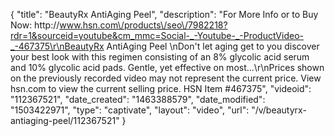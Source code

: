 {
    "title": "BeautyRx AntiAging Peel",
    "description": "For More Info or to Buy Now: http:\/\/www.hsn.com\/products\/seo\/7982218?rdr=1&sourceid=youtube&cm_mmc=Social-_-Youtube-_-ProductVideo-_-467375\r\nBeautyRx AntiAging Peel \nDon't let aging get to you  discover your best look with this regimen consisting of an 8% glycolic acid serum and 10% glycolic acid pads. Gentle, yet effective on most...\r\nPrices shown on the previously recorded video may not represent the current price.  View hsn.com to view the current selling price. HSN Item #467375",
    "videoid": "112367521",
    "date_created": "1463388579",
    "date_modified": "1503422971",
    "type": "captivate",
    "layout": "video",
    "url": "\/v\/beautyrx-antiaging-peel\/112367521"
}